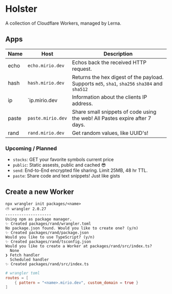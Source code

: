 # Holster

A collection of Cloudflare Workers, managed by Lerna.

## Apps

| Name  | Host              | Description                                                                                   |
| ----- | ----------------- | --------------------------------------------------------------------------------------------- |
| echo  | `echo.mirio.dev`  | Echos back the received HTTP request.                                                         |
| hash  | `hash.mirio.dev`  | Returns the hex digest of the payload. Supports `md5`, `sha1`, `sha256` `sha384` and `sha512` |
| ip    | `ip.mirio.dev     | Information about the clients IP address.                                                     |
| paste | `paste.mirio.dev` | Share small snippets of code using the web! All Pastes expire after 7 days.                   |
| rand  | `rand.mirio.dev`  | Get random values, like UUID's!                                                               |

### Upcoming / Planned

- `stocks`: GET your favorite symbols current price
- `public`: Static assests, public and cached 😎
- `send`: End-to-End encrypted file sharing. Limit 25MB, 48 hr TTL.
- `paste`: Share code and text snippets! Just like gists

## Create a new Worker

```
npx wrangler init packages/<name>
⛅️ wrangler 2.0.27
--------------------
Using npm as package manager.
✨ Created packages/rand/wrangler.toml
No package.json found. Would you like to create one? (y/n)
✨ Created packages/rand/package.json
Would you like to use TypeScript? (y/n)
✨ Created packages/rand/tsconfig.json
Would you like to create a Worker at packages/rand/src/index.ts?
  None
❯ Fetch handler
  Scheduled handler
✨ Created packages/rand/src/index.ts
```

```toml
# wrangler toml
routes = [
	{ pattern = "<name>.mirio.dev", custom_domain = true }
]
```
